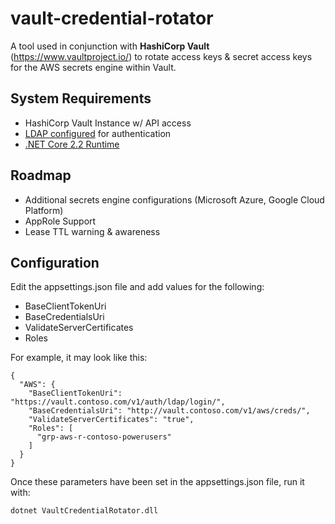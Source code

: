 
# vault-credential-rotator
A tool used in conjunction with **HashiCorp Vault** (https://www.vaultproject.io/) to rotate access keys & secret access keys 
for the AWS secrets engine within Vault.

## System Requirements

 - HashiCorp Vault Instance w/ API access
 - [LDAP configured](https://www.vaultproject.io/docs/auth/ldap.html) for authentication
 - [.NET Core 2.2 Runtime](https://dotnet.microsoft.com/download/dotnet-core/2.2)
 
## Roadmap 
 - Additional secrets engine configurations (Microsoft Azure, Google Cloud Platform)
 - AppRole Support
 - Lease TTL warning & awareness

## Configuration
Edit the appsettings.json file and add values for the following:

 - BaseClientTokenUri
 - BaseCredentialsUri
 - ValidateServerCertificates
 - Roles

For example, it may look like this:

    {
      "AWS": {
        "BaseClientTokenUri": "https://vault.contoso.com/v1/auth/ldap/login/",
        "BaseCredentialsUri": "http://vault.contoso.com/v1/aws/creds/",
        "ValidateServerCertificates": "true",
        "Roles": [
          "grp-aws-r-contoso-powerusers"
        ]
      }
    }

Once these parameters have been set in the appsettings.json file, run it with:

    dotnet VaultCredentialRotator.dll
